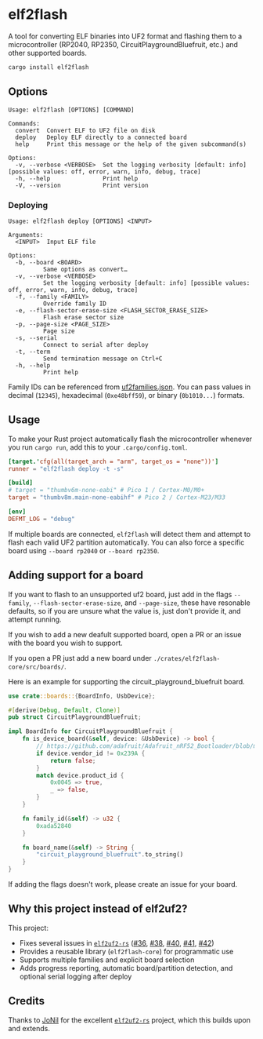 # elf2flash

A tool for converting ELF binaries into UF2 format and flashing them to a microcontroller (RP2040, RP2350, CircuitPlaygroundBluefruit, etc.) and other supported boards.

```bash
cargo install elf2flash
```

## Options

```
Usage: elf2flash [OPTIONS] [COMMAND]

Commands:
  convert  Convert ELF to UF2 file on disk
  deploy   Deploy ELF directly to a connected board
  help     Print this message or the help of the given subcommand(s)

Options:
  -v, --verbose <VERBOSE>  Set the logging verbosity [default: info] [possible values: off, error, warn, info, debug, trace]
  -h, --help               Print help
  -V, --version            Print version
```

### Deploying

```
Usage: elf2flash deploy [OPTIONS] <INPUT>

Arguments:
  <INPUT>  Input ELF file

Options:
  -b, --board <BOARD>
          Same options as convert…
  -v, --verbose <VERBOSE>
          Set the logging verbosity [default: info] [possible values: off, error, warn, info, debug, trace]
  -f, --family <FAMILY>
          Override family ID
  -e, --flash-sector-erase-size <FLASH_SECTOR_ERASE_SIZE>
          Flash erase sector size
  -p, --page-size <PAGE_SIZE>
          Page size
  -s, --serial
          Connect to serial after deploy
  -t, --term
          Send termination message on Ctrl+C
  -h, --help
          Print help
```

Family IDs can be referenced from [uf2families.json](https://github.com/microsoft/uf2/blob/master/utils/uf2families.json).
You can pass values in decimal (`12345`), hexadecimal (`0xe48bff59`), or binary (`0b1010...`) formats.

## Usage

To make your Rust project automatically flash the microcontroller whenever you run `cargo run`, add this to your `.cargo/config.toml`.

```toml
[target.'cfg(all(target_arch = "arm", target_os = "none"))']
runner = "elf2flash deploy -t -s"

[build]
# target = "thumbv6m-none-eabi" # Pico 1 / Cortex-M0/M0+
target = "thumbv8m.main-none-eabihf" # Pico 2 / Cortex-M23/M33

[env]
DEFMT_LOG = "debug"
```

If multiple boards are connected, `elf2flash` will detect them and attempt to flash each valid UF2 partition automatically.
You can also force a specific board using `--board rp2040` or `--board rp2350`.

## Adding support for a board

If you want to flash to an unsupported uf2 board, just add in the flags `--family`, `--flash-sector-erase-size`, and `--page-size`, these have resonable defaults, so if you are unsure what the value is, just don't provide it, and attempt running.

If you wish to add a new deafult supported board, open a PR or an issue with the board you wish to support.

If you open a PR just add a new board under `./crates/elf2flash-core/src/boards/`.

Here is an example for supporting the circuit_playground_bluefruit board.

```rust
use crate::boards::{BoardInfo, UsbDevice};

#[derive(Debug, Default, Clone)]
pub struct CircuitPlaygroundBluefruit;

impl BoardInfo for CircuitPlaygroundBluefruit {
    fn is_device_board(&self, device: &UsbDevice) -> bool {
        // https://github.com/adafruit/Adafruit_nRF52_Bootloader/blob/master/src/boards/circuitplayground_nrf52840/board.h
        if device.vendor_id != 0x239A {
            return false;
        }
        match device.product_id {
            0x0045 => true,
            _ => false,
        }
    }

    fn family_id(&self) -> u32 {
        0xada52840
    }

    fn board_name(&self) -> String {
        "circuit_playground_bluefruit".to_string()
    }
}
```

If adding the flags doesn't work, please create an issue for your board.

## Why this project instead of elf2uf2?

This project:

* Fixes several issues in [`elf2uf2-rs`](https://github.com/JoNil/elf2uf2-rs)
  ([#36](https://github.com/JoNil/elf2uf2-rs/pull/36), [#38](https://github.com/JoNil/elf2uf2-rs/issues/38), [#40](https://github.com/JoNil/elf2uf2-rs/issues/40), [#41](https://github.com/JoNil/elf2uf2-rs/pull/41), [#42](https://github.com/JoNil/elf2uf2-rs/pull/42))
* Provides a reusable library (`elf2flash-core`) for programmatic use
* Supports multiple families and explicit board selection
* Adds progress reporting, automatic board/partition detection, and optional serial logging after deploy

## Credits

Thanks to [JoNil](https://github.com/JoNil) for the excellent [`elf2uf2-rs`](https://github.com/JoNil/elf2uf2-rs) project, which this builds upon and extends.
